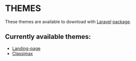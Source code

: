 # THEMES

These themes are available to download with [Laravel](http://www.laravel.com) [package](https://packagist.org/packages/faustuzas/theme-downloader).

## Currently available themes: 

* [Landing-page](https://blackrockdigital.github.io/startbootstrap-landing-page/)
* [Classimax](http://demo.themefisher.com/themefisher/classimax/)
